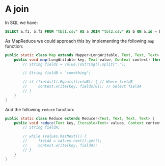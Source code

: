 # A join
In SQL we have:
```sql
SELECT a.f1, b.f2 FROM "tbl1.csv" AS a JOIN "tbl2.csv" AS b ON a.id = b.id
```

As MapReduce we could approach this by implementing the following `map` function:
```java
public static class Map extends Mapper<LongWritable, Text, Text, Text> {
    public void map(LongWritable key, Text value, Context context) throws IOException, InterruptedException {
        // String fields = value.ToString().split(",");

        // String fieldB = "something";

        // if (fields[1].Equals(fieldB)) { // Where fieldB
        //     context.write(key, fields[0]); // Select fieldA
        // }
    }
}
```

And the following `reduce` function:
```java
public static class Reduce extends Reducer<Text, Text, Text, Text> {
    public void reduce(Text key, Iterable<Text> values, Context context) throws IOException, InterruptedException {
        // String fieldA;

        // while (values.hasNext()) {
        //     fieldA = values.next().get();
        //     context.write(key, fieldA);
        // }
    }   
}
```